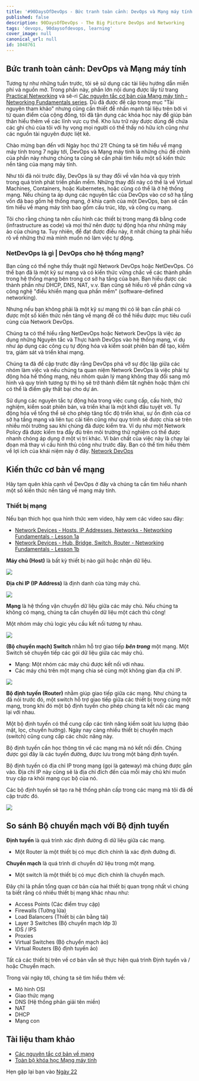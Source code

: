 ```yaml
---
title: '#90DaysOfDevOps - Bức tranh toàn cảnh: DevOps và Mạng máy tính - Ngày 21'
published: false
description: 90DaysOfDevOps - The Big Picture DevOps and Networking
tags: 'devops, 90daysofdevops, learning'
cover_image: null
canonical_url: null
id: 1048761
---
```


## Bức tranh toàn cảnh: DevOps và Mạng máy tính

Tương tự như những tuần trước, tôi sẽ sử dụng các tài liệu hướng dẫn miễn phí và nguồn mở. Trong phần này, phần lớn nội dung được lấy từ trang [Practical Networking](https://www.practicalnetworking.net/) và sê-ri [Các nguyên tắc cơ bản của Mạng máy tính - Networking Fundamentals series](https://www.youtube.com/playlist?list=PLIFyRwBY_4bRLmKfP1KnZA6rZbRHtxmXi). Dù đã được đề cập trong mục "Tài nguyên tham khảo" nhưng cũng cần thiết để nhấn mạnh tài liệu trên bởi vì từ quan điểm của cộng đồng, tôi đã tận dụng các khóa học này để giúp bản thân hiểu thêm về các lĩnh vực cụ thể. Kho lưu trữ này được dùng để chứa các ghi chú của tôi với hy vọng mọi người có thể thấy nó hữu ích cũng như các nguồn tài nguyên được liệt kê.

Chào mừng bạn đến với Ngày học thứ 21! Chúng ta sẽ tìm hiểu về mạng máy tính trong 7 ngày tới, DevOps và Mạng máy tính là những chủ đề chính của phần này nhưng chúng ta cũng sẽ cần phải tìm hiểu một số kiến thức nền tảng của mạng máy tính.

Như tôi đã nói trước đây, DevOps là sự thay đổi về văn hóa và quy trình trong quá trình phát triển phần mềm. Những thay đổi này có thể là về Virtual Machines, Containers, hoặc Kubernetes, hoặc cũng có thể là ở hệ thống mạng. Nếu chúng ta áp dụng các nguyên tắc của DevOps vào cơ sở hạ tầng vốn đã bao gồm hệ thống mạng, ở khía cạnh của một DevOps, bạn sẽ cần tìm hiểu về mạng máy tính bao gồm cấu trúc, lớp, và công cụ mạng.

Tôi cho rằng chúng ta nên cấu hình các thiết bị trong mạng đã bằng code (infrastructure as code) và mọi thứ nên được tự động hóa như những máy ảo của chúng ta. Tuy nhiên, để đạt được điều này, ít nhất chúng ta phải hiểu rõ về những thứ mà mình muốn nó làm việc tự động.
### NetDevOps là gì | DevOps cho hệ thống mạng?

Bạn cũng có thể nghe thấy thuật ngữ Network DevOps hoặc NetDevOps. Có thể bạn đã là một kỹ sư mạng và có kiến thức vững chắc về các thành phần trong hệ thống mạng bên trong cơ sở hạ tầng của bạn. Bạn hiểu được các thành phần như DHCP, DNS, NAT, v.v. Bạn cũng sẽ hiểu rõ về phần cứng và công nghệ "điều khiển mạng qua phần mềm" (software-defined networking).

Nhưng nếu bạn không phải là một kỹ sư mạng thì có lẽ bạn cần phải có được một số kiến ​​thức nền tảng về mạng để có thể hiểu được mục tiêu cuối cùng của Network DevOps.

Chúng ta có thể hiểu rằng NetDevOps hoặc Network DevOps là việc áp dụng những Nguyên tắc và Thực hành DevOps vào hệ thống mạng, ví dụ như áp dụng các công cụ tự động hóa và kiểm soát phiên bản để tạo, kiểm tra, giám sát và triển khai mạng.

Chúng ta đã đề cập trước đây rằng DevOps phá vỡ sự độc lập giữa các nhóm làm việc và nếu chúng ta quan niệm Network DevOps là việc phải tự động hóa hế thống mạng, nếu nhóm quản lý mạng không thay đổi sang mô hình và quy trình tương tự thì họ sẽ trở thành điểm tắt nghẽn hoặc thậm chí có thể là điểm gây thất bại cho dự án.

Sử dụng các nguyên tắc tự động hóa trong việc cung cấp, cấu hình, thử nghiệm, kiểm soát phiên bản, và triển khai là một khởi đầu tuyệt vời. Tự động hóa về tổng thể sẽ cho phép tăng tốc độ triển khai, sự ổn định của cơ sở hạ tầng mạng và liên tục cải tiến cũng như quy trình sẽ được chia sẻ trên nhiều môi trường sau khi chúng đã được kiểm tra. Ví dụ như một Network Policy đã được kiểm tra đầy đủ trên môi trường thử nghiệm có thể được nhanh chóng áp dụng ở một vị trí khác. Vì bản chất của việc này là chạy lại đoạn mã thay vì cấu hình thủ công như trước đây.
Bạn có thể tìm hiểu thêm về lợi ích của khái niệm này ở đây. [Network DevOps](https://www.thousandeyes.com/learning/techtorials/network-devops)

## Kiến thức cơ bản về mạng

Hãy tạm quên khía cạnh về DevOps ở đây và chúng ta cần tìm hiểu nhanh một số kiến thức nền tảng về mạng máy tính.

### Thiết bị mạng

Nếu bạn thích học qua hình thức xem video, hãy xem các video sau đây:

* [Network Devices - Hosts, IP Addresses, Networks - Networking Fundamentals - Lesson 1a](https://www.youtube.com/watch?v=bj-Yfakjllc&list=PLIFyRwBY_4bRLmKfP1KnZA6rZbRHtxmXi&index=1)
* [Network Devices - Hub, Bridge, Switch, Router - Networking Fundamentals - Lesson 1b](https://www.youtube.com/watch?v=H7-NR3Q3BeI&list=PLIFyRwBY_4bRLmKfP1KnZA6rZbRHtxmXi&index=2)

**Máy chủ (Host)** là bất kỳ thiết bị nào gửi hoặc nhận dữ liệu.

![](../../Days/Images/Day21_Networking1.png)

**Địa chỉ IP (IP Address)** là định danh của từng máy chủ.

![](../../Days/Images/Day21_Networking2.png)

**Mạng** là hệ thống vận chuyển dữ liệu giữa các máy chủ. Nếu chúng ta không có mạng, chúng ta cần chuyển dữ liệu một cách thủ công!

Một nhóm máy chủ logic yêu cầu kết nối tương tự nhau.

![](../../Days/Images/Day21_Networking3.png)

**(Bộ chuyển mạch) Switch** nhằm hỗ trợ giao tiếp **_bên trong_** một mạng. Một Switch sẽ chuyển tiếp các gói dữ liệu giữa các máy chủ.

- Mạng: Một nhóm các máy chủ được kết nối với nhau.
- Các máy chủ trên một mạng chia sẻ cùng một không gian địa chỉ IP.

![](../../Days/Images/Day21_Networking4.png)

**Bộ định tuyến (Router)** nhằm giúp giao tiếp giữa các mạng. Như chúng ta đã nói trước đó, một switch hỗ trợ giao tiếp giữa các thiết bị trong cùng một mạng, trong khi đó một bộ định tuyến cho phép chúng ta kết nối các mạng lại với nhau.

Một bộ định tuyến có thể cung cấp các tính năng kiểm soát lưu lượng (bảo mật, lọc, chuyển hướng). Ngày nay càng nhiều thiết bị chuyển mạch (switch) cũng cung cấp các chức năng này.

Bộ định tuyến cần học thông tin về các mạng mà nó kết nối đến. Chúng được gọi đây là các tuyến đường, được lưu trong một bảng định tuyến.

Bộ định tuyến có địa chỉ IP trong mạng (gọi là gateway) mà chúng được gắn vào. Địa chỉ IP này cũng sẽ là địa chỉ đích đến của mỗi máy chủ khi muốn truy cập ra khỏi mạng cục bộ của nó.

Các bộ định tuyến sẽ tạo ra hệ thống phân cấp trong các mạng mà tôi đã đề cập trước đó.

![](../../Days/Images/Day21_Networking5.png)

## So sánh Bộ chuyển mạch với Bộ định tuyến

**Định tuyến** là quá trình xác định đường đi dữ liệu giữa các mạng.

- Một Router là một thiết bị có mục đích chính là xác định đường đi.

**Chuyển mạch** là quá trình di chuyển dữ liệu trong một mạng.

- Một switch là một thiết bị có mục đích chính là chuyển mạch.

Đây chỉ là phần tổng quan cơ bản của hai thiết bị quan trọng nhất vì chúng ta biết rằng có nhiều thiết bị mạng khác nhau như:

- Access Points (Các điểm truy cập)
- Firewalls (Tường lửa)
- Load Balancers (Thiết bị cân bằng tải)
- Layer 3 Switches (Bộ chuyển mạch lớp 3)
- IDS / IPS 
- Proxies
- Virtual Switches (Bộ chuyển mạch ảo)
- Virtual Routers (Bộ định tuyến ảo)

Tất cả các thiết bị trên về cơ bản vẫn sẽ thực hiện quá trình Định tuyến và / hoặc Chuyển mạch.

Trong vài ngày tới, chúng ta sẽ tìm hiểu thêm về:

- Mô hình OSI
- Giao thức mạng
- DNS (Hệ thống phân giải tên miền)
- NAT
- DHCP
- Mạng con

## Tài liệu tham khảo

* [Các nguyên tắc cơ bản về mạng](https://www.youtube.com/playlist?list=PLIFyRwBY_4bRLmKfP1KnZA6rZbRHtxmXi)
* [Toàn bộ khóa học Mạng máy tính](https://www.youtube.com/watch?v=IPvYjXCsTg8)

Hẹn gặp lại bạn vào [Ngày 22](day22.md)

